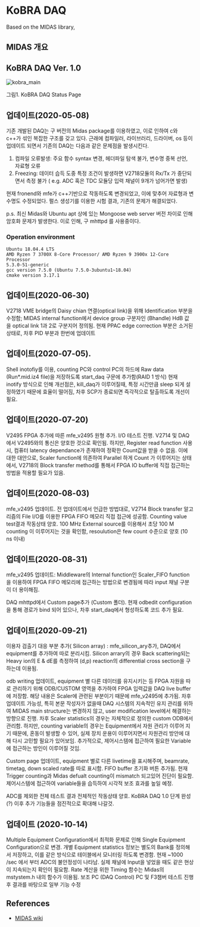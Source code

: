 # KoBRA DAQ
   Based on the MIDAS library,
 
 ## MIDAS 개요
 
 
 
 ## KoBRA DAQ Ver. 1.0
 
![kobra_main](https://user-images.githubusercontent.com/38948046/94102199-8e90d180-fe6c-11ea-8d35-39388c51dfa4.png)
  <figcaption>  그림1. KoBRA DAQ Status Page</figcaption>
  
  
  
  
 
 ## 업데이트(2020-05-08)
 
   기존 개발된 DAQ는 구 버전의 Midas package를 이용하였고, 이로 인하여 c와 c++가 섞인 복잡한 구조를 갖고 있다. 근래에 컴파일러, 라이브러리, 드라이버, os 등이 업데이트 되면서 기존의 DAQ는 다음과 같은 문제점을 발생시킨다.

1. 컴파일 오류발생: 주요 함수 syntax 변경, 헤더파일 탐색 불가, 변수명 중복 선언, 자료형 오류
2. Freezing: 데이터 습득 도중 특정 조건이 발생하면 V2718모듈의 Rx/Tx 가 중단되면서 측정 불가 ( e.g. ADC 혹은 TDC 모듈당 입력 채널이 9개가 넘어가면 발생) 


현재 fronend와 mfe가 c++기반으로 작동하도록 변경되었고, 이에 맞추어 자료형과 변수명도 수정되었다. 펄스 생성기를 이용한 시험 결과, 기존의 문제가 해결되었다.

 p.s. 최신 Midas와 Ubuntu apt 상에 있는 Mongoose web server 버전 차이로 인해 암호화 문제가 발생한다. 이로 인해, 구 mhttpd 를 사용중이다.  


### Operation environment

    Ubuntu 18.04.4 LTS
    AMD Ryzen 7 3700X 8-Core Processor/ AMD Ryzen 9 3900x 12-Core Processor
    5.3.0-51-generic 
    gcc version 7.5.0 (Ubuntu 7.5.0-3ubuntu1~18.04)
    cmake version 3.17.1


 ## 업데이트(2020-06-30)
 
V2718 VME bridge의 Daisy chian 연결(optical link)을 위해 Identification 부분을 수정함; MIDAS internal function에서 device group 구분자인 (Bhandle) HdB 값을 optical link 1과 2로 구분지어 정의됨.  현재 PPAC edge correction 부분은 소거된 상태로, 차후 PID 부분과 한번에 업데이트  


## 업데이트(2020-07-05).
 Shell inotofiy를 이용, counting PC와 control PC의 하드에 Raw data (Run*.mid.iz4 file)을 저장하도록 start_daq 구문에 추가함(RAID 1 방식) 현재 inotify 방식으로 인해 개선점은, kill_daq가 이루어질때, 특정 시간만큼 sleep 되게 설정하였기 때문에 효율이 떨어짐, 차후 SCP가 종료되면 즉각적으로 탈출하도록 개선이 필요.
 
 
 ## 업데이트(2020-07-20)
 V2495 FPGA 추가에 따른 mfe_v2495 원형 추가. I/O 테스트 진행. V2714 및 DAQ에서 V2495와의 통신은 양호한 것으로 확인됨. 하지만, Register read function 사용시, 컴퓨터  latency dependance가 존재하여 정확한 Count값을 받을 수 없음. 이에 대한 대안으로, Scaler function에 의존하여 Parallel 하게 Count 가 이루어지는 상태에서, V2718의 Block transfer method를 통해서 FPGA IO buffer에 직접 접근하는 방법을 적용할 필요가 있음.
 
  ## 업데이트(2020-08-03)
mfe_v2495 업데이트. 전 업데이트에서 언급한 방법대로, V2714 Block transfer 알고리즘의 File I/O를 이용한 FPGA FIFO 메모리 직접 접근에 성공함. Counting value test결과 작동상태 양호. 100 MHz External source를 이용해서 초당 100 M counting 이 이루어지는 것을 확인함, resoulution은 few count 수준으로 양호 (10 ns 이내)

 ## 업데이트(2020-08-31)
 mfe_v2495 업데이트: Middleware의 Internal function인 Scaler_FIFO function을 이용하여 FPGA FIFO 메모리에 접근하는 방법으로 변경됨에 따라 input 채널 구분이 더 용이해짐.
 
 DAQ mhttpd에서 Custom page추가 (Custom 폴더). 현재 odbedit configuration을 통해 경로가 bind 되어 있으나, 차후 start_daq에서 형성하도록 코드 추가 필요.
 
  ## 업데이트(2020-09-21)
 이용자 검출기 대응 부분 추가( Silicon array) : mfe_silicon_ary추가,  DAQ에서 equipment를 추가하여 따로 분리시킴. Silicon arrary의 경우 Back scattering되는 Heavy ion의 E & dE를 측정하여 (d,p) reaction의 differential cross section을 구하는데 이용됨. 
 
  odb writing 업데이트, equipment 별 다른 데이터를 유지시키는 등 FPGA 자원을 따로 관리하기 위해 ODB/CUSTOM 영역을 추가하여 FPGA 입력값을 DAQ live buffer에 저장함. 해당 내용은 Scaler에 관련된 부분이기 때문에 mfe_v2495에 추가됨. 차후 업데이트 가능성, 특히 본문 작성자가 없을때 DAQ 시스템의 지속적인 유지 관리를 위하여 MIDAS main structure는 변경하지 않고, user modification level에서 해결하는 방향으로 진행. 차후 Scaler statistics의 경우는 자체적으로 정의한 custom ODB에서 관리함. 하지만, counting variable의 경우는 Equipment에서 자원 관리가 이루어 지기 때문에, 혼동이 발생할 수 있어, 실제 장치 운용이 이루어지면서 자원관리 방안에 대해 다시 고민할 필요가 있어보임. 추가적으로, 제어시스템에 접근하여 필요한 Variable에 접근하는 방인이 이루어질 것임.
 
 Custom page 업데이트, equipment 별로 다른 livetime을 표시해주며, beamrate, timetag, down scaled rate를 따로 표시함. FIFO buffer 초기화 버튼 추가됨. 
  현재 Trigger counting과 Midas defualt counting이 mismatch 되고있어 진단이 필요함. 제어시스템에 접근하여 variable들을 습득하여 시각적 보조 효과를 높일 예정.
 

 ADC를 제외한 전체 테스트 결과 전체적인 작동상태 양호. KoBRA DAQ 1.0 단계 완성(?) 이후 추가 기능들을 점진적으로 확대해 나갈것. 


## 업데이트 (2020-10-14)
  Multiple Equipment Configuration에서 최적화 문제로 인해 Single Equipment Configuration으로 변경. 개별 Equipment statistics 정보는 별도의 Bank를 정의해서 저장하고, 이를 같은 방식으로 테이블에서 모니터링 하도록 변경함. 현재 ~1000 /sec 에서 부터 ADC의 불안정성이 나타남. 실제 채널에 Input을 넣었을 때도 같은 현상이 지속되는지 확인이 필요함. Rate 계산을 위한 Timing 함수는 Midas의 mstystem.h 내의 함수가 이용됨. 보조 PC (DAQ Control) PC 및 F3챔버 테스트 진행 후 결과를 바탕으로 일부 기능 수정 




## References
- [MIDAS wiki]( https://midas.triumf.ca/MidasWiki/index.php/Main_Page)


